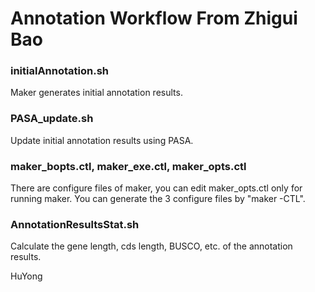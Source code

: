 # Annotation Workflow From Zhigui Bao

### initialAnnotation.sh
Maker generates initial annotation results.
### PASA_update.sh
Update initial annotation results using PASA.
### maker_bopts.ctl, maker_exe.ctl, maker_opts.ctl
There are configure files of maker, you can edit maker_opts.ctl only for running maker.
You can generate the 3 configure files by "maker -CTL".
### AnnotationResultsStat.sh
Calculate the gene length, cds length, BUSCO, etc. of the annotation results.



HuYong
